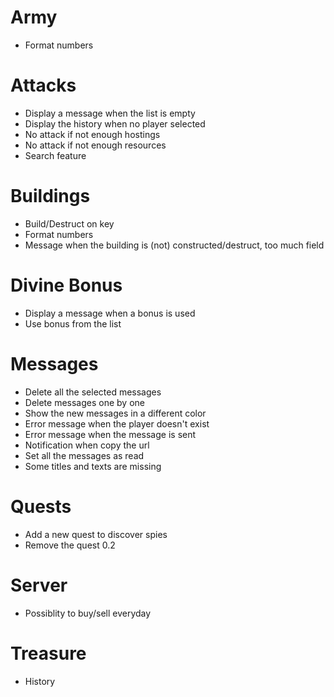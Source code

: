 # Army
* Format numbers

# Attacks
* Display a message when the list is empty
* Display the history when no player selected
* No attack if not enough hostings
* No attack if not enough resources
* Search feature

# Buildings
* Build/Destruct on key
* Format numbers
* Message when the building is (not) constructed/destruct, too much field

# Divine Bonus
* Display a message when a bonus is used
* Use bonus from the list

# Messages
* Delete all the selected messages
* Delete messages one by one
* Show the new messages in a different color
* Error message when the player doesn't exist
* Error message when the message is sent
* Notification when copy the url
* Set all the messages as read
* Some titles and texts are missing

# Quests
* Add a new quest to discover spies
* Remove the quest 0.2

# Server
* Possiblity to buy/sell everyday

# Treasure
* History
